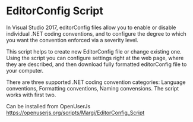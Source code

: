 # EditorConfig Script

In Visual Studio 2017, editorConfig files allow you to enable or disable individual .NET coding conventions, and to configure the degree to which you want the convention enforced via a severity level.

This script helps to create new EditorConfig file or change existing one. Using the script you can configure settings right at the web page, where they are described, and then download fully formatted editorConfig file to your computer.

There are three supported .NET coding convention categories: Language conventions, Formatting conventions, Naming convensions. The script works with first two.

Can be installed from OpenUserJs https://openuserjs.org/scripts/Margi/EditorConfig_Script
